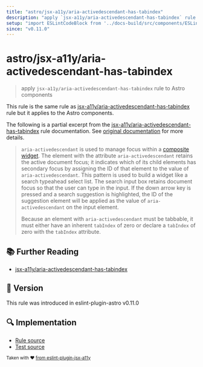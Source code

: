 ```yaml
---
title: "astro/jsx-a11y/aria-activedescendant-has-tabindex"
description: "apply `jsx-a11y/aria-activedescendant-has-tabindex` rule to Astro components"
setup: "import ESLintCodeBlock from '../docs-build/src/components/ESLintCodeBlockWrap.astro'"
since: "v0.11.0"
---
```


# astro/jsx-a11y/aria-activedescendant-has-tabindex

> apply `jsx-a11y/aria-activedescendant-has-tabindex` rule to Astro components

This rule is the same rule as [jsx-a11y/aria-activedescendant-has-tabindex] rule but it applies to the Astro components.

[jsx-a11y/aria-activedescendant-has-tabindex]: https://github.com/jsx-eslint/eslint-plugin-jsx-a11y/tree/HEAD/docs/rules/aria-activedescendant-has-tabindex.md

The following is a partial excerpt from the [jsx-a11y/aria-activedescendant-has-tabindex] rule documentation. See [original documentation][jsx-a11y/aria-activedescendant-has-tabindex] for more details.

> `aria-activedescendant` is used to manage focus within a [composite widget](https://www.w3.org/TR/wai-aria/#composite).
The element with the attribute `aria-activedescendant` retains the active document
focus; it indicates which of its child elements has secondary focus by assigning
the ID of that element to the value of `aria-activedescendant`. This pattern is
used to build a widget like a search typeahead select list. The search input box
retains document focus so that the user can type in the input. If the down arrow
key is pressed and a search suggestion is highlighted, the ID of the suggestion
element will be applied as the value of `aria-activedescendant` on the input
element.
>
> Because an element with `aria-activedescendant` must be tabbable, it must either
have an inherent `tabIndex` of zero or declare a `tabIndex` of zero with the `tabIndex`
attribute.

## :books: Further Reading

- [jsx-a11y/aria-activedescendant-has-tabindex]

## :rocket: Version

This rule was introduced in eslint-plugin-astro v0.11.0

## :mag: Implementation

- [Rule source](https://github.com/ota-meshi/eslint-plugin-astro/blob/main/src/rules/jsx-a11y/aria-activedescendant-has-tabindex.ts)
- [Test source](https://github.com/ota-meshi/eslint-plugin-astro/blob/main/tests/src/rules/jsx-a11y/aria-activedescendant-has-tabindex.ts)

<sup>Taken with ❤️ [from eslint-plugin-jsx-a11y](https://github.com/jsx-eslint/eslint-plugin-jsx-a11y/tree/HEAD/docs/rules/aria-activedescendant-has-tabindex.md)</sup>
